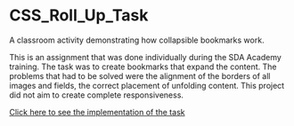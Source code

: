 # CSS_Roll_Up_Task
A classroom activity demonstrating how collapsible bookmarks work.

This is an assignment that was done individually during the SDA Academy training. The task was to create bookmarks that expand the content. The problems that had to be solved were the alignment of the borders of all images and fields, the correct placement of unfolding content. This project did not aim to create complete responsiveness.

[Click here to see the implementation of the task](https://alexvoynov.github.io/CSS_Roll_Up_Project/)
